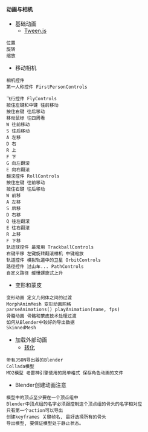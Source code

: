 #### **动画与相机**
* 基础动画
	* [Tween.js](https://github.com/sole/tween.js/)
~~~
位置
旋转
缩放
~~~

* 移动相机
~~~
相机控件
第一人称控件 FirstPersonControls

飞行控件 FlyControls
按住左键和中键 往前移动
按住右键 往后移动
移动鼠标 往四周看
W 往前移动
S 往后移动
A 左移
D 右
R 上
F 下
G 向左翻滚
E 向右翻滚
翻滚控件 RollControls
按住左键 往前移动
按住右键 往后移动
W 前移
A 左移
S 后移
D 右移
Q 往左翻滚
E 往右翻滚
R 上移
F 下移
轨迹球控件 最常用 TrackballControls
右键平移 左键旋转翻滚相机 中键缩放
轨道控件 模拟轨道中的卫星 OrbitControls
路径控件 过山车... PathControls
自定义路径 缓慢螺旋式上升
~~~

* 变形和蒙皮
~~~
变形动画 定义几何体之间的过渡
MorphAnimMesh 变形动画网格
parseAnimations() playAnimation(name, fps)
骨骼动画 骨骼和蒙皮技术处理过渡
如何从Blender中较好的导出数据
SkinnedMesh
~~~

* 加载外部动画
	+ [转化](http://oos.moxiecode.com/js_webgl/md2_converter/)
~~~
带有JSON导出器的Blender
Collada模型
MD2模型 老雷神引擎使用的简单格式 保存角色动画的文件
~~~

* Blender创建动画注意
~~~
模型中的顶点至少要在一个顶点组中
Blender中顶点组的名字必须跟控制这个顶点组的骨头的名字相对应
只有第一个action可以导出
创建keyframes 关键帧名, 最好选择所有的骨头
导出模型, 要保证模型处于静止状态。
~~~
